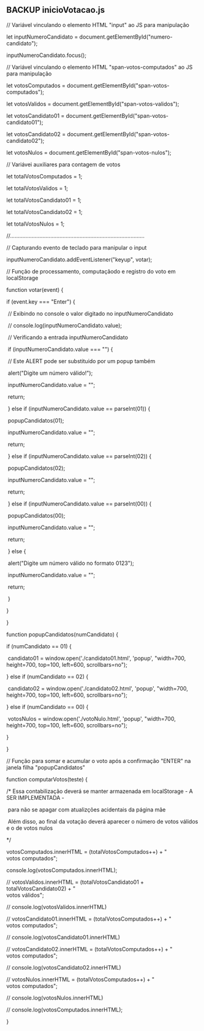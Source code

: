 ## BACKUP inicioVotacao.js

 

// Variável vinculando o elemento HTML "input" ao JS para manipulação

let inputNumeroCandidato = document.getElementById("numero-candidato");

inputNumeroCandidato.focus();

 

// Variável vinculando o elemento HTML "span-votos-computados" ao JS para manipulação

let votosComputados = document.getElementById("span-votos-computados");

let votosValidos = document.getElementById("span-votos-validos");

let votosCandidato01 = document.getElementById("span-votos-candidato01");

let votosCandidato02 = document.getElementById("span-votos-candidato02");

let votosNulos = document.getElementById("span-votos-nulos");

 

// Variávei auxiliares para contagem de votos

let totalVotosComputados = 1;

let totalVotosValidos = 1;

let totalVotosCandidato01 = 1;

let totalVotosCandidato02 = 1;

let totalVotosNulos = 1;

 

//.......................................................................................

 

// Capturando evento de teclado para manipular o input

inputNumeroCandidato.addEventListener("keyup", votar);

// Função de processamento, computaçãodo e registro do voto em localStorage

function votar(event) {

  if (event.key === "Enter") {

​    // Exibindo no console o valor digitado no inputNumeroCandidato

​    // console.log(inputNumeroCandidato.value);

​    // Verificando a entrada inputNumeroCandidato

​    if (inputNumeroCandidato.value === "") {

​      // Este ALERT pode ser substituido por um popup também

​      alert("Digite um número válido!");

​      inputNumeroCandidato.value = "";

​      return;

​    } else if (inputNumeroCandidato.value == parseInt(01)) {

​      popupCandidatos(01);

​      inputNumeroCandidato.value = "";

​      return;

​    } else if (inputNumeroCandidato.value == parseInt(02)) {

​      popupCandidatos(02);

​      inputNumeroCandidato.value = "";

​      return;

​    } else if (inputNumeroCandidato.value == parseInt(00)) {

​      popupCandidatos(00);

​      inputNumeroCandidato.value = "";

​      return;

​    } else {

​      alert("Digite um número válido no formato 0123");

​      inputNumeroCandidato.value = "";

​      return;

​    }

  }

}

 

function popupCandidatos(numCandidato) {

  if (numCandidato == 01) {

​    candidato01 = window.open('./candidato01.html', 'popup', "width=700, height=700, top=100, left=600, scrollbars=no");

  } else if (numCandidato == 02) {

​    candidato02 = window.open('./candidato02.html', 'popup', "width=700, height=700, top=100, left=600, scrollbars=no");

  } else if (numCandidato == 00) {

​    votosNulos = window.open('./votoNulo.html', 'popup', "width=700, height=700, top=100, left=600, scrollbars=no");

  }

}

 

// Função para somar e acumular o voto após a confirmação "ENTER" na janela filha "popupCandidatos"

function computarVotos(teste) {

  /* Essa contabilização deverá se manter armazenada em localStorage - A SER IMPLEMENTADA - 

​    para não se apagar com atualizções acidentais da página mãe

​    Além disso, ao final da votação deverá aparecer o número de votos válidos e o de votos nulos

  */

  votosComputados.innerHTML = (totalVotosComputados++) + "<br> votos computados";

  console.log(votosComputados.innerHTML);

 

  // votosValidos.innerHTML = (totalVotosCandidato01 + totalVotosCandidato02) + "<br> votos válidos";

  // console.log(votosValidos.innerHTML)

  // votosCandidato01.innerHTML = (totalVotosComputados++) + "<br> votos computados";

  // console.log(votosCandidato01.innerHTML)

  // votosCandidato02.innerHTML = (totalVotosComputados++) + "<br> votos computados";

  // console.log(votosCandidato02.innerHTML)

  // votosNulos.innerHTML = (totalVotosComputados++) + "<br> votos computados";

  // console.log(votosNulos.innerHTML)

  // console.log(votosComputados.innerHTML);

}

 